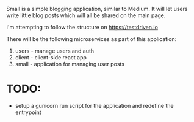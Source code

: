 Small is a simple blogging application, similar to Medium. It will let users write little blog posts which will all be shared on the main page.

I'm attempting to follow the structure on https://testdriven.io

There will be the following microservices as part of this application:


1. users - manage users and auth
2. client - client-side react app
3. small - application for managing user posts



# TODO:

- setup a gunicorn run script for the application and redefine the entrypoint